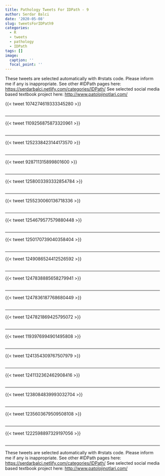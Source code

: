 ```yaml
---
title: Pathology Tweets For IDPath - 9
author: Serdar Balci
date: '2020-05-08'
slug: tweetsForIDPath9
categories:
  - R
  - tweets
  - pathology
  - IDPath
tags: []
image:
  caption: ''
  focal_point: ''
---
```



These tweets are selected automatically with #rstats code. Please inform me if any is inappropriate.
See other #IDPath pages here: https://serdarbalci.netlify.com/categories/IDPath/ 
See selected social media based textbook project here: http://www.patolojinotlari.com/

{{< tweet 1074274619333345280 >}}
<br>
<br>
<hr>
{{< tweet 1109256875873320961 >}}
<br>
<br>
<hr>
{{< tweet 1252338423144173570 >}}
<br>
<br>
<hr>
{{< tweet 928711315899801600 >}}
<br>
<br>
<hr>
{{< tweet 1258003393332854784 >}}
<br>
<br>
<hr>
{{< tweet 1255230060136718336 >}}
<br>
<br>
<hr>
{{< tweet 1254679577579880448 >}}
<br>
<br>
<hr>
{{< tweet 1250170739040358404 >}}
<br>
<br>
<hr>
{{< tweet 1249086524412526592 >}}
<br>
<br>
<hr>
{{< tweet 1247838885658279941 >}}
<br>
<br>
<hr>
{{< tweet 1247836187768680449 >}}
<br>
<br>
<hr>
{{< tweet 1247821869425795072 >}}
<br>
<br>
<hr>
{{< tweet 1193976994901495808 >}}
<br>
<br>
<hr>
{{< tweet 1241354309767507979 >}}
<br>
<br>
<hr>
{{< tweet 1241132362462908416 >}}
<br>
<br>
<hr>
{{< tweet 1238084839993032704 >}}
<br>
<br>
<hr>
{{< tweet 1235603679509508108 >}}
<br>
<br>
<hr>
{{< tweet 1222598897329197056 >}}
<br>
<br>
<hr>


These tweets are selected automatically with #rstats code. Please inform me if any is inappropriate.
See other #IDPath pages here: https://serdarbalci.netlify.com/categories/IDPath/ 
See selected social media based textbook project here: http://www.patolojinotlari.com/
